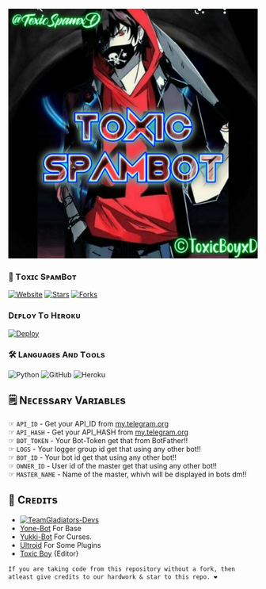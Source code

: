 
<!--This Bot is Made By Toxic Boy-->
<p align="center">
  <img src="spambot/resources/20210823_170141.jpg" alt="Logo">
</p>

### 🚀 Tᴏxɪᴄ SᴘᴀᴍBᴏᴛ

  <a href="https://t.me/ToxicBoyxD"><img alt="Website" src="https://img.shields.io/badge/Toxic-Boy"></a>
  [![Stars](https://img.shields.io/github/stars/Gladiators-Projects/Spambot?style=social)](https://github.com/Titan-OP/SpamBot/stargazers)
  [![Forks](https://img.shields.io/github/forks/Gladiators-Projects/Spambot?style=social)](https://github.com/Titan-OP/SpamBot/fork)

### Dᴇᴘʟᴏʏ Tᴏ Hᴇʀᴏᴋᴜ
  
  [![Deploy](https://www.herokucdn.com/deploy/button.svg)](https://heroku.com/deploy?template=https://github.com/Titan-OP/Spambot)

### 🛠️ Lᴀɴɢᴜᴀɢᴇs Aɴᴅ Tᴏᴏʟs

  ![Python](https://img.shields.io/badge/Python-3776AB?style=for-the-badge&logo=python&logoColor=white)
  ![GitHub](https://img.shields.io/badge/GitHub-100000?style=for-the-badge&logo=github&logoColor=white)
  ![Heroku](https://img.shields.io/badge/Heroku-430098?style=for-the-badge&logo=heroku&logoColor=white)

## 🗒️ Nᴇᴄᴇssᴀʀʏ Vᴀʀɪᴀʙʟᴇs

☞ `API_ID` - Get your API_ID from [my.telegram.org](https://my.telegram.org/)<br>
☞ `API_HASH` - Get your API_HASH from [my.telegram.org](https://my.telegram.org/)<br>
☞ `BOT_TOKEN` - Your Bot-Token get that from BotFather!!<br>
☞ `LOGS` - Your logger group id get that using any other bot!!<br>
☞ `BOT_ID` - Your bot id get that using any other bot!!<br>
☞ `OWNER_ID` - User id of the master get that using any other bot!!<br>
☞ `MASTER_NAME` - Name of the master, whivh will be displayed in bots dm!!


## 📌 Cʀᴇᴅɪᴛs 
* [![TeamGladiators-Devs](https://img.shields.io/static/v1?label=TeamGladiators&message=Devs&color=critical)](https://t.me/Gladiators_Devs)
* [Yone-Bot](https://github.com/noob-kittu/YoneRobot) For Base
* [Yukki-Bot](https://github.com/YukkiBot/YukkiMultiSpamBot) For Curses.
* [Ultroid](https://github.com/TeamUltroid/Ultroid) For Some Plugins
* [Toxic Boy](https://GitHub.com/Titan-OP) {Editor}

```
If you are taking code from this repository without a fork, then atleast give credits to our hardwork & star to this repo. ❤️
```
